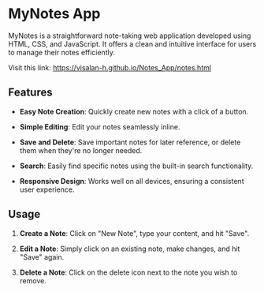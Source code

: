 # MyNotes App

MyNotes is a straightforward note-taking web application developed using HTML, CSS, and JavaScript. It offers a clean and intuitive interface for users to manage their notes efficiently.

Visit this link: https://visalan-h.github.io/Notes_App/notes.html

## Features

- **Easy Note Creation**: Quickly create new notes with a click of a button.
  
- **Simple Editing**: Edit your notes seamlessly inline.
  
- **Save and Delete**: Save important notes for later reference, or delete them when they're no longer needed.
  
- **Search**: Easily find specific notes using the built-in search functionality.
  
- **Responsive Design**: Works well on all devices, ensuring a consistent user experience.

## Usage

1. **Create a Note**: Click on "New Note", type your content, and hit "Save".
  
2. **Edit a Note**: Simply click on an existing note, make changes, and hit "Save" again.
  
3. **Delete a Note**: Click on the delete icon next to the note you wish to remove.
  


